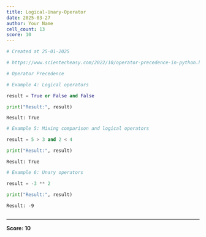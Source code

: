 ```yaml
---
title: Logical-Unary-Operator
date: 2025-03-27
author: Your Name
cell_count: 13
score: 10
---
```


```python
# Created at 25-01-2025
```


```python
# https://www.scientecheasy.com/2022/10/operator-precedence-in-python.html/
```


```python
# Operator Precedence
```


```python
# Example 4: Logical operators
```


```python
result = True or False and False
```


```python
print("Result:", result)
```

    Result: True



```python
# Example 5: Mixing comparison and logical operators
```


```python
result = 5 > 3 and 2 < 4
```


```python
print("Result:", result)
```

    Result: True



```python
# Example 6: Unary operators
```


```python
result = -3 ** 2
```


```python
print("Result:", result)
```

    Result: -9



```python

```


---
**Score: 10**
